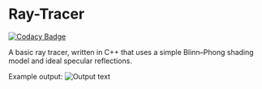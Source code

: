 # Ray-Tracer
[![Codacy Badge](https://app.codacy.com/project/badge/Grade/c405f635a1f74f5bb530467f8bd7042e)](https://www.codacy.com/manual/zeatmail/Ray-Tracer?utm_source=github.com&amp;utm_medium=referral&amp;utm_content=0zeat0/Ray-Tracer&amp;utm_campaign=Badge_Grade)

A basic ray tracer, written in C++ that uses a simple Blinn–Phong shading model and ideal specular reflections.

Example output:
![Output text](https://zeat.imfast.io/output.jpg?raw=true "Output")
